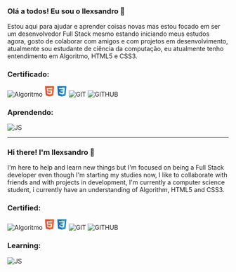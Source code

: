 ### Olá a todos! Eu sou o llexsandro 👋

Estou aqui para ajudar e aprender coisas novas mas estou focado em ser um desenvolvedor Full Stack mesmo estando iniciando meus estudos agora, gosto de colaborar com amigos e com projetos em desenvolvimento, atualmente sou estudante de ciência da computação, eu atualmente tenho entendimento em Algoritmo, HTML5 e CSS3.

### **Certificado:**
<img height="24" alt="Algoritmo" src="https://image.flaticon.com/icons/png/512/490/490273.png"> <img height="24" alt="HTML" src="https://raw.githubusercontent.com/devicons/devicon/master/icons/html5/html5-original.svg"> <img height="24" alt="CSS" src="https://raw.githubusercontent.com/devicons/devicon/master/icons/css3/css3-original.svg"> <img height="24" alt="GIT" src="https://miro.medium.com/max/383/1*co_1qORNdM0PI1nvCp7Iig.png"> <img height="24" alt="GITHUB" src="https://image.flaticon.com/icons/png/512/25/25231.png">


### **Aprendendo:**
<img height="24" alt="JS" src="https://upload.wikimedia.org/wikipedia/commons/thumb/9/99/Unofficial_JavaScript_logo_2.svg/1200px-Unofficial_JavaScript_logo_2.svg.png">


---

### Hi there! I'm llexsandro 👋

I'm here to help and learn new things but I'm focused on being a Full Stack developer even though I'm starting my studies now, I like to collaborate with friends and with projects in development, I'm currently a computer science student, i currently have an understanding of Algorithm, HTML5 and CSS3.


### **Certified:**
<img height="24" alt="Algoritmo" src="https://image.flaticon.com/icons/png/512/490/490273.png"> <img height="24" alt="HTML" src="https://raw.githubusercontent.com/devicons/devicon/master/icons/html5/html5-original.svg"> <img height="24" alt="CSS" src="https://raw.githubusercontent.com/devicons/devicon/master/icons/css3/css3-original.svg"> <img height="24" alt="GIT" src="https://miro.medium.com/max/383/1*co_1qORNdM0PI1nvCp7Iig.png"> <img height="24" alt="GITHUB" src="https://image.flaticon.com/icons/png/512/25/25231.png">


### **Learning:**
<img height="24" alt="JS" src="https://upload.wikimedia.org/wikipedia/commons/thumb/9/99/Unofficial_JavaScript_logo_2.svg/1200px-Unofficial_JavaScript_logo_2.svg.png">


<!--
**llexsandro/llexsandro** is a ✨ _special_ ✨ repository because its `README.md` (this file) appears on your GitHub profile.

Here are some ideas to get you started:

- 🔭 I’m currently working on ...
- 🌱 I’m currently learning ...
- 👯 I’m looking to collaborate on ...
- 🤔 I’m looking for help with ...
- 💬 Ask me about ...
- 📫 How to reach me: ...
- 😄 Pronouns: ...
- ⚡ Fun fact: ...
-->
